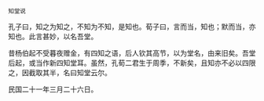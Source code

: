     知堂说 

   孔子曰，知之为知之，不知为不知，是知也。荀子曰，言而当，知也；默而当，亦知也。此言甚妙，以名吾堂。

   昔杨伯起不受暮夜赠金，有四知之语，后人钦其高节，以为堂名，由来旧矣。吾堂后起，或当作新四知堂耳。虽然，孔荀二君生于周季，不新矣，且知亦不必以四限之，因截取其半，名曰知堂云尔。

   民国二十一年三月二十六日。

